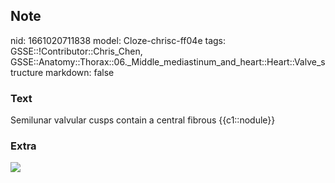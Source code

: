 ## Note
nid: 1661020711838
model: Cloze-chrisc-ff04e
tags: GSSE::!Contributor::Chris_Chen, GSSE::Anatomy::Thorax::06._Middle_mediastinum_and_heart::Heart::Valve_structure
markdown: false

### Text
<div class="toggle">
  Semilunar valvular cusps contain a central fibrous {{c1::nodule}}
</div>

### Extra
<img src="The-Aortic-Valve-Sinuses-and-Coronary-Arteries.jpg">
